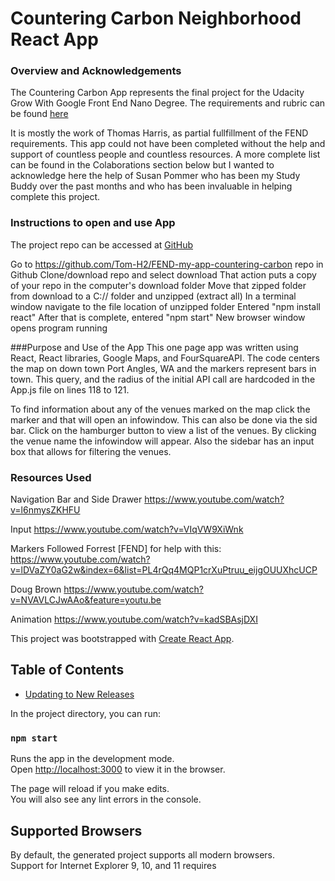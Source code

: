 # Countering Carbon Neighborhood React App

### Overview and Acknowledgements
The Countering Carbon App represents the final project for the Udacity Grow With Google Front End Nano Degree. The requirements and rubric can be found [here](https://review.udacity.com/#!/rubrics/1351/view)

It is mostly the work of Thomas Harris, as partial fullfillment of the FEND requirements. This app could not have been completed without the help and support of countless people and countless resources. A more complete list can be found in the Colaborations section below but I wanted to acknowledge here the help of Susan Pommer who has been my Study Buddy over the past months and who has been invaluable in helping complete this project.


### Instructions to open and use App
The project repo can be accessed at [GitHub](https://github.com/Tom-H2/FEND-my-app-countering-carbon.git)

Go to https://github.com/Tom-H2/FEND-my-app-countering-carbon repo in Github
Clone/download repo and select download
That action puts a copy of your repo in the computer's download folder
Move that zipped folder from download to a C:// folder and unzipped (extract all)
In a terminal window navigate to the file location of unzipped folder
Entered "npm install react"
After that is complete, entered "npm start"
New browser window opens program running

###Purpose and Use of the App
This one page app was written using React, React libraries, Google Maps, and FourSquareAPI. The code centers the map on down town Port Angles, WA and the markers represent bars in town. This query, and the radius of the initial API call are hardcoded in the App.js file on lines 118 to 121.

To find information about any of the venues marked on the map click the marker and that will open an infowindow. This can also be done via the sid bar. Click on the hamburger button to view a list of the venues. By clicking the venue name the infowindow will appear. Also the sidebar has an input box that allows for filtering the venues.


### Resources Used
Navigation Bar and Side Drawer https://www.youtube.com/watch?v=l6nmysZKHFU

Input
https://www.youtube.com/watch?v=VIqVW9XiWnk

Markers Followed Forrest [FEND] for help with this: https://www.youtube.com/watch?v=lDVaZY0aG2w&index=6&list=PL4rQq4MQP1crXuPtruu_eijgOUUXhcUCP

Doug Brown https://www.youtube.com/watch?v=NVAVLCJwAAo&feature=youtu.be

Animation https://www.youtube.com/watch?v=kadSBAsjDXI


This project was bootstrapped with [Create React App](https://github.com/facebook/create-react-app).


## Table of Contents

- [Updating to New Releases](#updating-to-new-releases)

In the project directory, you can run:

### `npm start`

Runs the app in the development mode.<br>
Open [http://localhost:3000](http://localhost:3000) to view it in the browser.

The page will reload if you make edits.<br>
You will also see any lint errors in the console.


## Supported Browsers

By default, the generated project supports all modern browsers.<br>
Support for Internet Explorer 9, 10, and 11 requires
